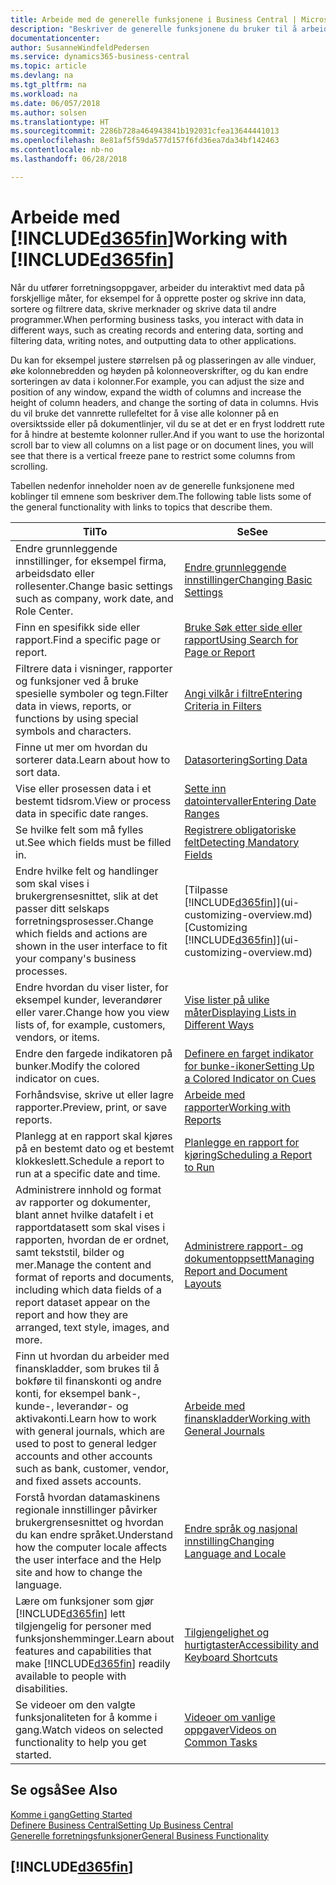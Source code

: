 ```yaml
---
title: Arbeide med de generelle funksjonene i Business Central | Microsoft-dokumentasjon
description: "Beskriver de generelle funksjonene du bruker til å arbeide med data i Business Central, for eksempel angi verdier, sortere data og bytte visninger."
documentationcenter: 
author: SusanneWindfeldPedersen
ms.service: dynamics365-business-central
ms.topic: article
ms.devlang: na
ms.tgt_pltfrm: na
ms.workload: na
ms.date: 06/057/2018
ms.author: solsen
ms.translationtype: HT
ms.sourcegitcommit: 2286b728a464943841b192031cfea13644441013
ms.openlocfilehash: 8e81af5f59da577d157f6fd36ea7da34bf142463
ms.contentlocale: nb-no
ms.lasthandoff: 06/28/2018

---
```

# <a name="working-with-included365finincludesd365finmdmd"></a><span data-ttu-id="a54b0-103">Arbeide med [!INCLUDE[d365fin](includes/d365fin_md.md)]</span><span class="sxs-lookup"><span data-stu-id="a54b0-103">Working with [!INCLUDE[d365fin](includes/d365fin_md.md)]</span></span>
<span data-ttu-id="a54b0-104">Når du utfører forretningsoppgaver, arbeider du interaktivt med data på forskjellige måter, for eksempel for å opprette poster og skrive inn data, sortere og filtrere data, skrive merknader og skrive data til andre programmer.</span><span class="sxs-lookup"><span data-stu-id="a54b0-104">When performing business tasks, you interact with data in different ways, such as creating records and entering data, sorting and filtering data, writing notes, and outputting data to other applications.</span></span>

<span data-ttu-id="a54b0-105">Du kan for eksempel justere størrelsen på og plasseringen av alle vinduer, øke kolonnebredden og høyden på kolonneoverskrifter, og du kan endre sorteringen av data i kolonner.</span><span class="sxs-lookup"><span data-stu-id="a54b0-105">For example, you can adjust the size and position of any window, expand the width of columns and increase the height of column headers, and change the sorting of data in columns.</span></span> <span data-ttu-id="a54b0-106">Hvis du vil bruke det vannrette rullefeltet for å vise alle kolonner på en oversiktsside eller på dokumentlinjer, vil du se at det er en fryst loddrett rute for å hindre at bestemte kolonner ruller.</span><span class="sxs-lookup"><span data-stu-id="a54b0-106">And if you want to use the horizontal scroll bar to view all columns on a list page or on document lines, you will see that there is a vertical freeze pane to restrict some columns from scrolling.</span></span>

<span data-ttu-id="a54b0-107">Tabellen nedenfor inneholder noen av de generelle funksjonene med koblinger til emnene som beskriver dem.</span><span class="sxs-lookup"><span data-stu-id="a54b0-107">The following table lists some of the general functionality with links to topics that describe them.</span></span>

| <span data-ttu-id="a54b0-108">Til</span><span class="sxs-lookup"><span data-stu-id="a54b0-108">To</span></span> | <span data-ttu-id="a54b0-109">Se</span><span class="sxs-lookup"><span data-stu-id="a54b0-109">See</span></span> |
| --- | --- |
| <span data-ttu-id="a54b0-110">Endre grunnleggende innstillinger, for eksempel firma, arbeidsdato eller rollesenter.</span><span class="sxs-lookup"><span data-stu-id="a54b0-110">Change basic settings such as company, work date, and Role Center.</span></span> |[<span data-ttu-id="a54b0-111">Endre grunnleggende innstillinger</span><span class="sxs-lookup"><span data-stu-id="a54b0-111">Changing Basic Settings</span></span>](ui-change-basic-settings.md) |
| <span data-ttu-id="a54b0-112">Finn en spesifikk side eller rapport.</span><span class="sxs-lookup"><span data-stu-id="a54b0-112">Find a specific page or report.</span></span> |[<span data-ttu-id="a54b0-113">Bruke Søk etter side eller rapport</span><span class="sxs-lookup"><span data-stu-id="a54b0-113">Using Search for Page or Report</span></span>](ui-search.md) |
| <span data-ttu-id="a54b0-114">Filtrere data i visninger, rapporter og funksjoner ved å bruke spesielle symboler og tegn.</span><span class="sxs-lookup"><span data-stu-id="a54b0-114">Filter data in views, reports, or functions by using special symbols and characters.</span></span> |[<span data-ttu-id="a54b0-115">Angi vilkår i filtre</span><span class="sxs-lookup"><span data-stu-id="a54b0-115">Entering Criteria in Filters</span></span>](ui-enter-criteria-filters.md) |
| <span data-ttu-id="a54b0-116">Finne ut mer om hvordan du sorterer data.</span><span class="sxs-lookup"><span data-stu-id="a54b0-116">Learn about how to sort data.</span></span> |[<span data-ttu-id="a54b0-117">Datasortering</span><span class="sxs-lookup"><span data-stu-id="a54b0-117">Sorting Data</span></span>](ui-sorting.md) |
| <span data-ttu-id="a54b0-118">Vise eller prosessen data i et bestemt tidsrom.</span><span class="sxs-lookup"><span data-stu-id="a54b0-118">View or process data in specific date ranges.</span></span> |[<span data-ttu-id="a54b0-119">Sette inn datointervaller</span><span class="sxs-lookup"><span data-stu-id="a54b0-119">Entering Date Ranges</span></span>](ui-enter-date-ranges.md) |
| <span data-ttu-id="a54b0-120">Se hvilke felt som må fylles ut.</span><span class="sxs-lookup"><span data-stu-id="a54b0-120">See which fields must be filled in.</span></span> |[<span data-ttu-id="a54b0-121">Registrere obligatoriske felt</span><span class="sxs-lookup"><span data-stu-id="a54b0-121">Detecting Mandatory Fields</span></span>](ui-mandatory-fields.md) |
| <span data-ttu-id="a54b0-122">Endre hvilke felt og handlinger som skal vises i brukergrensesnittet, slik at det passer ditt selskaps forretningsprosesser.</span><span class="sxs-lookup"><span data-stu-id="a54b0-122">Change which fields and actions are shown in the user interface to fit your company's business processes.</span></span> |<span data-ttu-id="a54b0-123">[Tilpasse [!INCLUDE[d365fin](includes/d365fin_md.md)]](ui-customizing-overview.md)</span><span class="sxs-lookup"><span data-stu-id="a54b0-123">[Customizing [!INCLUDE[d365fin](includes/d365fin_md.md)]](ui-customizing-overview.md)</span></span> |
| <span data-ttu-id="a54b0-124">Endre hvordan du viser lister, for eksempel kunder, leverandører eller varer.</span><span class="sxs-lookup"><span data-stu-id="a54b0-124">Change how you view lists of, for example, customers, vendors, or items.</span></span> |[<span data-ttu-id="a54b0-125">Vise lister på ulike måter</span><span class="sxs-lookup"><span data-stu-id="a54b0-125">Displaying Lists in Different Ways</span></span>](across-display-lists-different-views.md) |
| <span data-ttu-id="a54b0-126">Endre den fargede indikatoren på bunker.</span><span class="sxs-lookup"><span data-stu-id="a54b0-126">Modify the colored indicator on cues.</span></span> |[<span data-ttu-id="a54b0-127">Definere en farget indikator for bunke-ikoner</span><span class="sxs-lookup"><span data-stu-id="a54b0-127">Setting Up a Colored Indicator on Cues</span></span>](ui-how-setup-colored-indicator-cues.md) |
|<span data-ttu-id="a54b0-128">Forhåndsvise, skrive ut eller lagre rapporter.</span><span class="sxs-lookup"><span data-stu-id="a54b0-128">Preview, print, or save reports.</span></span>|[<span data-ttu-id="a54b0-129">Arbeide med rapporter</span><span class="sxs-lookup"><span data-stu-id="a54b0-129">Working with Reports</span></span>](ui-work-report.md)|
| <span data-ttu-id="a54b0-130">Planlegg at en rapport skal kjøres på en bestemt dato og et bestemt klokkeslett.</span><span class="sxs-lookup"><span data-stu-id="a54b0-130">Schedule a report to run at a specific date and time.</span></span> |[<span data-ttu-id="a54b0-131">Planlegge en rapport for kjøring</span><span class="sxs-lookup"><span data-stu-id="a54b0-131">Scheduling a Report to Run</span></span>](ui-work-report.md#ScheduleReport) |
| <span data-ttu-id="a54b0-132">Administrere innhold og format av rapporter og dokumenter, blant annet hvilke datafelt i et rapportdatasett som skal vises i rapporten, hvordan de er ordnet, samt tekststil, bilder og mer.</span><span class="sxs-lookup"><span data-stu-id="a54b0-132">Manage the content and format of reports and documents, including which data fields of a report dataset appear on the report and how they are arranged, text style, images, and more.</span></span>|[<span data-ttu-id="a54b0-133">Administrere rapport- og dokumentoppsett</span><span class="sxs-lookup"><span data-stu-id="a54b0-133">Managing Report and Document Layouts</span></span>](ui-manage-report-layouts.md) |
| <span data-ttu-id="a54b0-134">Finn ut hvordan du arbeider med finanskladder, som brukes til å bokføre til finanskonti og andre konti, for eksempel bank-, kunde-, leverandør- og aktivakonti.</span><span class="sxs-lookup"><span data-stu-id="a54b0-134">Learn how to work with general journals, which are used to post to general ledger accounts and other accounts such as bank, customer, vendor, and fixed assets accounts.</span></span> |[<span data-ttu-id="a54b0-135">Arbeide med finanskladder</span><span class="sxs-lookup"><span data-stu-id="a54b0-135">Working with General Journals</span></span>](ui-work-general-journals.md) |
|<span data-ttu-id="a54b0-136">Forstå hvordan datamaskinens regionale innstillinger påvirker brukergrensesnittet og hvordan du kan endre språket.</span><span class="sxs-lookup"><span data-stu-id="a54b0-136">Understand how the computer locale affects the user interface and the Help site and how to change the language.</span></span>|[<span data-ttu-id="a54b0-137">Endre språk og nasjonal innstilling</span><span class="sxs-lookup"><span data-stu-id="a54b0-137">Changing Language and Locale</span></span>](about-locale-language.md)|
|<span data-ttu-id="a54b0-138">Lære om funksjoner som gjør [!INCLUDE[d365fin](includes/d365fin_md.md)] lett tilgjengelig for personer med funksjonshemminger.</span><span class="sxs-lookup"><span data-stu-id="a54b0-138">Learn about features and capabilities that make [!INCLUDE[d365fin](includes/d365fin_md.md)] readily available to people with disabilities.</span></span>|[<span data-ttu-id="a54b0-139">Tilgjengelighet og hurtigtaster</span><span class="sxs-lookup"><span data-stu-id="a54b0-139">Accessibility and Keyboard Shortcuts</span></span>](ui-accessibility.md)|
|<span data-ttu-id="a54b0-140">Se videoer om den valgte funksjonaliteten for å komme i gang.</span><span class="sxs-lookup"><span data-stu-id="a54b0-140">Watch videos on selected functionality to help you get started.</span></span>|[<span data-ttu-id="a54b0-141">Videoer om vanlige oppgaver</span><span class="sxs-lookup"><span data-stu-id="a54b0-141">Videos on Common Tasks</span></span>](across-videos.md)|  

## <a name="see-also"></a><span data-ttu-id="a54b0-142">Se også</span><span class="sxs-lookup"><span data-stu-id="a54b0-142">See Also</span></span>
[<span data-ttu-id="a54b0-143">Komme i gang</span><span class="sxs-lookup"><span data-stu-id="a54b0-143">Getting Started</span></span>](product-get-started.md)  
[<span data-ttu-id="a54b0-144">Definere Business Central</span><span class="sxs-lookup"><span data-stu-id="a54b0-144">Setting Up Business Central</span></span>](setup.md)  
[<span data-ttu-id="a54b0-145">Generelle forretningsfunksjoner</span><span class="sxs-lookup"><span data-stu-id="a54b0-145">General Business Functionality</span></span>](ui-across-business-areas.md)  

## [!INCLUDE[d365fin](includes/free_trial_md.md)]  
 

